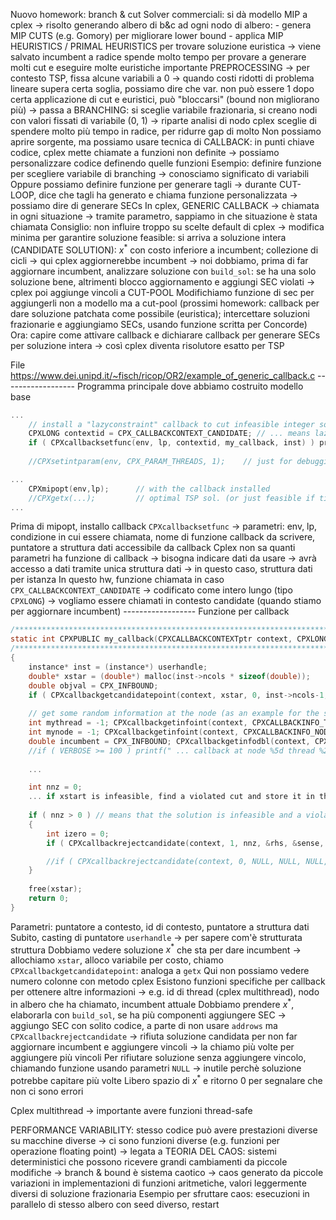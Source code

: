 Nuovo homework: branch & cut
Solver commerciali:
	si dà modello MIP a cplex -> risolto generando albero di b&c
	ad ogni nodo di albero:
	- genera MIP CUTS (e.g. Gomory) per migliorare lower bound
	- applica MIP HEURISTICS / PRIMAL HEURISTICS per trovare soluzione euristica -> viene salvato incumbent
	a radice spende molto tempo per provare a generare molti cut e eseguire molte euristiche
	importante PREPROCESSING -> per contesto TSP, fissa alcune variabili a 0 -> quando costi ridotti di problema lineare supera certa soglia, possiamo dire che var. non può essere 1
	dopo certa applicazione di cut e euristici, può "bloccarsi" (bound non migliorano più) -> passa a BRANCHING: si sceglie variabile frazionaria, si creano nodi con valori fissati di variabile (0, 1) -> riparte analisi di nodo
	cplex sceglie di spendere molto più tempo in radice, per ridurre gap di molto
Non possiamo aprire sorgente, ma possiamo usare tecnica di CALLBACK:
	in punti chiave codice, cplex mette chiamate a funzioni non definite -> possiamo personalizzare codice definendo quelle funzioni
Esempio: definire funzione per scegliere variabile di branching -> conosciamo significato di variabili
Oppure possiamo definire funzione per generare tagli -> durante CUT-LOOP, dice che tagli ha generato e chiama funzione personalizzata -> possiamo dire di generare SECs
In cplex, GENERIC CALLBACK -> chiamata in ogni situazione -> tramite parametro, sappiamo in che situazione è stata chiamata
Consiglio: non influire troppo su scelte default di cplex -> modifica minima per garantire soluzione feasible:
	 si arriva a soluzione intera (CANDIDATE SOLUTION): $x^*$ con costo inferiore a incumbent; collezione di cicli -> qui cplex aggiornerebbe incumbent -> noi dobbiamo, prima di far aggiornare incumbent, analizzare soluzione con $\texttt{build\_sol}$: se ha una solo soluzione bene, altrimenti blocco aggiornamento e aggiungi SEC violati -> cplex poi aggiunge vincoli a CUT-POOL
Modifichiamo funzione di sec per aggiungerli non a modello ma a cut-pool
(prossimi homework: callback per dare soluzione patchata come possibile (euristica); intercettare soluzioni frazionarie e aggiungiamo SECs, usando funzione scritta per Concorde)
Ora: capire come attivare callback e dichiarare callback per generare SECs per soluzione intera -> così cplex diventa risolutore esatto per TSP

File https://www.dei.unipd.it/~fisch/ricop/OR2/example_of_generic_callback.c
\------------------
Programma principale dove abbiamo costruito modello base
```C
...
	// install a "lazyconstraint" callback to cut infeasible integer sol.s (found e.g. by heuristics) 
	CPXLONG contextid = CPX_CALLBACKCONTEXT_CANDIDATE; // ... means lazyconstraints
	if ( CPXcallbacksetfunc(env, lp, contextid, my_callback, inst) ) print_error("CPXcallbacksetfunc() error");
	
	//CPXsetintparam(env, CPX_PARAM_THREADS, 1); 	// just for debugging

...
	CPXmipopt(env,lp); 		// with the callback installed
	//CPXgetx(...);			// optimal TSP sol. (or just feasible if time limit...), if any
...
```
Prima di mipopt, installo callback $\texttt{CPXcallbacksetfunc}$ -> parametri: env, lp, condizione in cui essere chiamata, nome di funzione callback da scrivere, puntatore a struttura dati accessibile da callback
Cplex non sa quanti parametri ha funzione di callback -> bisogna indicare dati da usare -> avrà accesso a dati tramite unica struttura dati -> in questo caso, struttura dati per istanza
In questo hw, funzione chiamata in caso $\texttt{CPX\_CALLBACKCONTEXT\_CANDIDATE}$ -> codificato come intero lungo (tipo $\texttt{CPXLONG}$) -> vogliamo essere chiamati in contesto candidate (quando stiamo per aggiornare incumbent)
\------------------
Funzione per callback
```C
/********************************************************************************************************/
static int CPXPUBLIC my_callback(CPXCALLBACKCONTEXTptr context, CPXLONG contextid, void *userhandle ) 
/********************************************************************************************************/
{ 
	instance* inst = (instance*) userhandle;  
	double* xstar = (double*) malloc(inst->ncols * sizeof(double));  
	double objval = CPX_INFBOUND; 
	if ( CPXcallbackgetcandidatepoint(context, xstar, 0, inst->ncols-1, &objval) ) print_error("CPXcallbackgetcandidatepoint error");
	
	// get some random information at the node (as an example for the students)
	int mythread = -1; CPXcallbackgetinfoint(context, CPXCALLBACKINFO_THREADID, &mythread); 
	int mynode = -1; CPXcallbackgetinfoint(context, CPXCALLBACKINFO_NODECOUNT, &mynode); 
	double incumbent = CPX_INFBOUND; CPXcallbackgetinfodbl(context, CPXCALLBACKINFO_BEST_SOL, &incumbent); 
	//if ( VERBOSE >= 100 ) printf(" ... callback at node %5d thread %2d incumbent %10.2lf, candidate value %10.2lf\n", .....);
	
	...

	int nnz = 0; 
	... if xstart is infeasible, find a violated cut and store it in the usual Cplex's data structute (rhs, sense, nnz, index and value)
	
	if ( nnz > 0 ) // means that the solution is infeasible and a violated cut has been found
	{	
		int izero = 0;		
		if ( CPXcallbackrejectcandidate(context, 1, nnz, &rhs, &sense, &izero, index, value) ) print_error("CPXcallbackrejectcandidate() error"); // reject the solution and adds one cut 

		//if ( CPXcallbackrejectcandidate(context, 0, NULL, NULL, NULL, NULL, NULL, NULL) ) print_error("CPXcallbackrejectcandidate() error"); // just reject the solution without adding cuts (less effective)
	}
	
	free(xstar); 
	return 0; 
}
```
Parametri: puntatore a contesto, id di contesto, puntatore a struttura dati
Subito, casting di puntatore $\texttt{userhandle}$ -> per sapere com'è strutturata struttura
Dobbiamo vedere soluzione $x^*$ che sta per dare incumbent -> allochiamo $\texttt{xstar}$, alloco variabile per costo, chiamo $\texttt{CPXcallbackgetcandidatepoint}$: analoga a $\texttt{getx}$
Qui non possiamo vedere numero colonne con metodo cplex
Esistono funzioni specifiche per callback per ottenere altre informazioni -> e.g. id di thread (cplex multithread), nodo in albero che ha chiamato, incumbent attuale
Dobbiamo prendere $x^*$, elaborarla con $\texttt{build\_sol}$, se ha più componenti aggiungere SEC -> aggiungo SEC con solito codice, a parte di non usare $\texttt{addrows}$ ma $\texttt{CPXcallbackrejectcandidate}$ -> rifiuta soluzione candidata per non far aggiornare incumbent e aggiungere vincoli -> la chiamo più volte per aggiungere più vincoli
Per rifiutare soluzione senza aggiungere vincolo, chiamando funzione usando parametri $\texttt{NULL}$ -> inutile perchè soluzione potrebbe capitare più volte
Libero spazio di $x^*$ e ritorno 0 per segnalare che non ci sono errori

Cplex multithread -> importante avere funzioni thread-safe

PERFORMANCE VARIABILITY: stesso codice può avere prestazioni diverse su macchine diverse -> ci sono funzioni diverse (e.g. funzioni per operazione floating point) -> legata a TEORIA DEL CAOS: sistemi deterministici che possono ricevere grandi cambiamenti da piccole modifiche -> branch & bound è sistema caotico -> caos generato da piccole variazioni in implementazioni di funzioni aritmetiche, valori leggermente diversi di soluzione frazionaria
Esempio per sfruttare caos: esecuzioni in parallelo di stesso albero con seed diverso, restart